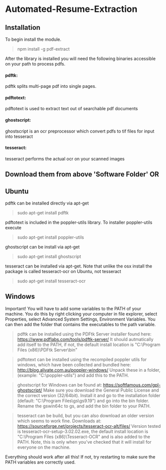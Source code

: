 # Automated-Resume-Extraction
## Installation
To begin install the module.

> npm install -g pdf-extract

After the library is installed you will need the following binaries accessible on your path to process pdfs.

#### pdftk:
pdftk splits multi-page pdf into single pages.

#### pdftotext:
pdftotext is used to extract text out of searchable pdf documents

#### ghostscript:
ghostscript is an ocr preprocessor which convert pdfs to tif files for input into tesseract

#### tesseract:
tesseract performs the actual ocr on your scanned images

## Download them from above 'Software Folder'  OR

## Ubuntu

pdftk can be installed directly via apt-get

> sudo apt-get install pdftk


 pdftotext is included in the poppler-utils library. To installer poppler-utils execute

> sudo apt-get install poppler-utils


 ghostscript can be install via apt-get

> sudo apt-get install ghostscript


tesseract can be installed via apt-get. Note that unlike the osx install the package is called tesseract-ocr on Ubuntu, not tesseract

> sudo apt-get install tesseract-ocr


## Windows
Important! You will have to add some variables to the PATH of your machine. You do this by right clicking your computer in file explorer, select Properties, select Advanced System Settings, Environment Variables. You can then add the folder that contains the executables to the path variable.

> pdftk can be installed using the PDFtk Server installer found here: https://www.pdflabs.com/tools/pdftk-server/ It should autmatically add itself to the PATH, if not, the default install location is "C:\Program Files (x86)\PDFtk Server\bin"

> pdftotext can be installed using the recompiled poppler utils for windows, which have been collected and bundled here: http://blog.alivate.com.au/poppler-windows/ Unpack these in a folder, (example: "C:\poppler-utils") and add this to the PATH.

> ghostscript for Windows can be found at: https://softfamous.com/gpl-ghostscript/ Make sure you download the General Public License and the correct version (32/64bit). Install it and go to the installation folder (default: "C:\Program Files\gs\gs9.19") and go into the bin folder. Rename the gswin64c to gs, and add the bin folder to your PATH.

> tesseract can be build, but you can also download an older version which seems to work fine. Downloads at: https://sourceforge.net/projects/tesseract-ocr-alt/files/ Version tested is tesseract-ocr-setup-3.02.02.exe, the default install location is "C:\Program Files (x86)\Tesseract-OCR" and is also added to the PATH. Note, this is only when you've checked that it will install for everyone on the machine.

Everything should work after all this! If not, try restarting to make sure the PATH variables are correctly used.
